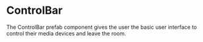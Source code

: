 <!--
!!!! Autogenerated File !!!!
This file was created by @livekit/components-docs-gen and should not be changed manually.
The contents of this file can be replaced at any time which would lead to the loss of all manual changes.
-->

# ControlBar

The ControlBar prefab component gives the user the basic user interface to control their media devices and leave the room.


